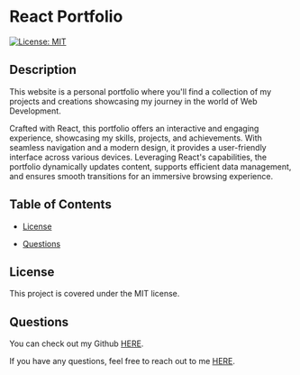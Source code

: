# React Portfolio

[![License: MIT](https://img.shields.io/badge/License-MIT-yellow.svg)](https://opensource.org/licenses/MIT)

## Description

This website is a personal portfolio where you'll find a collection of my projects and creations showcasing my journey in the world of Web Development.

Crafted with React, this portfolio offers an interactive and engaging experience, showcasing my skills, projects, and achievements. With seamless navigation and a modern design, it provides a user-friendly interface across various devices. Leveraging React's capabilities, the portfolio dynamically updates content, supports efficient data management, and ensures smooth transitions for an immersive browsing experience.

## Table of Contents

- [License](#license)

- [Questions](#questions)

## License

This project is covered under the MIT license.

## Questions

You can check out my Github [HERE](https://github.com/chrisS-88).

If you have any questions, feel free to reach out to me [HERE](mailto:chrissmart920@gmail.com).
